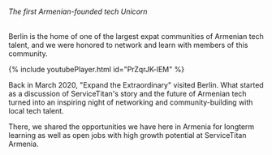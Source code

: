 <div class="legend">
    <h6 id="expand_2">The first Armenian-founded tech Unicorn</h6>
</div>

Berlin is the home of one of the largest expat communities of Armenian tech talent, and we were honored to network and learn with members of this community.

{% include youtubePlayer.html id="PrZqrJK-lEM" %}

Back in March 2020, "Expand the Extraordinary" visited Berlin. What started as a discussion of ServiceTitan's story and the future of Armenian tech turned into an inspiring night of networking and community-building with local tech talent.

There, we shared the opportunities we have here in Armenia for longterm learning as well as open jobs with high growth potential at ServiceTitan Armenia.
